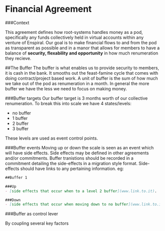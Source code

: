 # Financial Agreement

###Context

This agreement defines how root-systems handles money as a pod, specifically any funds collectively held in virtual accounts within any venture of Enspiral. Our goal is to make financial flows to and from the pod as transparent as possible and in a manor that allows for members to have a balance of **security, flexability and opportunity** in how much renumeration they recieve.

##The Buffer
The buffer is what enables us to provide security to members, it is cash in the bank. It smooths out the feast-famine cycle that comes with doing contract/project based work. A unit of buffer is the sum of how much we take out of the pod as renumeration in a month. In general the more buffer we have the less we need to focus on making money.

###Buffer targets
Our buffer target is 3 months worth of our collective renumeration. To break this into scale we have 4 states/levels:

 - no buffer
 - 1 buffer
 - 2 buffer
 - 3 buffer

 These levels are used as event control points. 

###Buffer events
Moving up or down the scale is seen as an event which will have side effects. Side effects may be defined in other agreements and/or commitments. Buffer tranistions should be recorded in a commitment detailing the side-effects in a migration style format. Side-effects should have links to any pertaining information. eg:

```markdown
##Buffer 1

###Up
- [side effects that occur when to a level 2 buffer](www.link.to.it).

###Down
- [side effects that occur when moving down to no buffer](www.link.to.it).
```

###Buffer as control lever

By coupling several key factors